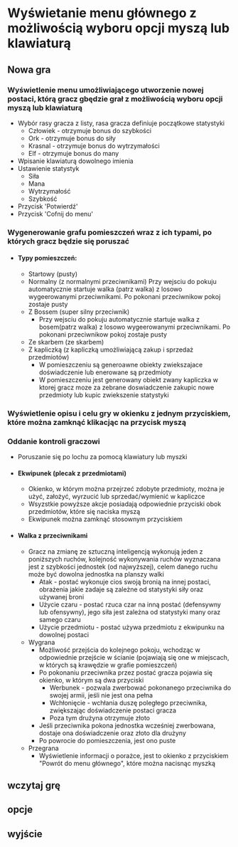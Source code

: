 
# Wyświetanie menu głównego z możliwością wyboru opcji myszą lub klawiaturą
## Nowa gra
### Wyświetlenie menu umożliwiającego utworzenie nowej postaci, którą gracz gbędzie grał z możliwością wyboru opcji myszą lub klawiaturą
 - Wybór rasy gracza z listy, rasa gracza definiuje początkowe statystyki
    - Człowiek - otrzymuje bonus do szybkości
    - Ork - otrzymuje bonus do siły
    - Krasnal - otrzymuje bonus do wytrzymałości
    - Elf - otrzymuje bonus do many
 - Wpisanie klawiaturą dowolnego imienia
 - Ustawienie statystyk
    - Siła
    - Mana
    - Wytrzymałość
    - Szybkość
 - Przycisk 'Potwierdź'
 - Przycisk 'Cofnij do menu'
### Wygenerowanie grafu pomieszczeń wraz z ich typami, po których gracz będzie się poruszać
  - #### Typy pomieszczeń:
    - Startowy (pusty)
    - Normalny (z normalnymi przeciwnikami)
       Przy wejsciu do pokuju automatycznie startuje walka (patrz walka) z losowo wygeerowanymi przeciwnikami. Po pokonani przeciwnikow pokoj zostaje pusty
    - Z Bossem (super silny przeciwnik)
      - Przy wejsciu do pokuju automatycznie startuje walka z bosem(patrz walka) z losowo wygeerowanymi przeciwnikami. Po pokonani przeciwnikow pokoj zostaje pusty
    - Ze skarbem (ze skarbem)
    - Z kapliczką (z kapliczką umożliwiającą zakup i sprzedaż przedmiotów)
      - W pomieszczeniu są generoawne obiekty zwiekszajace doświadczenie lub enerowane są przedmioty
      - W pomieszczeniu jest generowany obiekt zwany kapliczka w ktorej gracz moze za zebrane doswiadczenie zakupic nowe przedmioty lub kupic zwiekszenie statystyki
### Wyświetlenie opisu i celu gry w okienku z jednym przyciskiem, które można zamknąć klikacjąc na przycisk myszą
### Oddanie kontroli graczowi
- Poruszanie się po lochu za pomocą klawiatury lub myszki 
- #### Ekwipunek (plecak z przedmiotami)
   - Okienko, w którym można przejrzeć zdobyte przedmioty, można je użyć, założyć, wyrzucić lub sprzedać/wymienić w kapliczce
   - Wsyzstkie powyższe akcje posiadają odpowiednie przyciski obok przedmiotów, które się naciska myszą
   - Ekwipunek można zamknąć stosownym przyciskiem
- #### Walka z przeciwnikami
  - Gracz na zmianę ze sztuczną inteligencją wykonują jeden z poniższych ruchów, kolejność wykonywania ruchów wyznaczana jest z szybkości jednostek (od najwyższej), celem danego ruchu może być dowolna jednostka na planszy walki
    - Atak - postać wykonuje cios swoją bronią na innej postaci, obrażenia jakie zadaje są zależne od statystyki siły oraz używanej broni
    - Użycie czaru - postać rzuca czar na inną postać (defensywny lub ofensywny), jego siła jest zależna od statystyki many oraz samego czaru
    - Użycie przedmiotu - postać używa przedmiotu z ekwipunku na dowolnej postaci
  - Wygrana
    - Możliwość przejścia do kolejnego pokoju, wchodząc w odpowiednie przejście w ścianie (pojawiają się one w miejscach, w których są krawędzie w grafie pomieszczeń)
    - Po pokonaniu przeciwnika przez postać gracza pojawia się okienko, w którym są dwa przyciski
       - Werbunek - pozwala zwerbować pokonanego przeciwnika do swojej armii, jeśli nie jest ona pełna
       - Wchłonięcie - wchłania duszę poległego przeciwnika, zwiększając doświadczenie postaci gracza
       - Poza tym drużyna otrzymuje złoto
    - Jeśli przeciwnika pokona jednostka wcześniej zwerbowana, dostaje ona doświadczenie oraz złoto dla drużyny
    - Po powrocie do pomieszczenia, jest ono puste
  - Przegrana
    - Wyświetlenie informacji o porażce, jest to okienko z przyciskiem "Powrót do menu głównego", które można nacisnąc myszką
## wczytaj grę
## opcje
## wyjście
